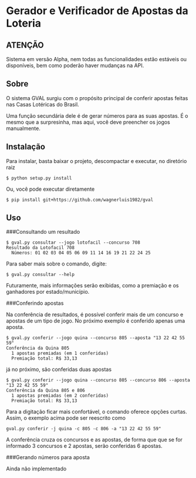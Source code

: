 Gerador e Verificador de Apostas da Loteria
===========================================

ATENÇÃO
-------

Sistema em versão Alpha, nem todas as funcionalidades estão estáveis ou
disponíveis, bem como poderão haver mudanças na API.

Sobre
-----

O sistema GVAL surgiu com o propósito principal de conferir apostas feitas nas
Casas Lotéricas do Brasil.

Uma função secundária dele é de gerar números para as suas apostas. É o mesmo
que a surpresinha, mas aqui, você deve preencher os jogos manualmente.

Instalação
----------

Para instalar, basta baixar o projeto, descompactar e executar, no diretório
raiz

    $ python setup.py install

Ou, você pode executar diretamente

    $ pip install git+https://github.com/wagnerluis1982/gval

Uso
---

###Consultando um resultado

    $ gval.py consultar --jogo lotofacil --concurso 708
    Resultado da Lotofacil 708
      Números: 01 02 03 04 05 06 09 11 14 16 19 21 22 24 25

Para saber mais sobre o comando, digite:

    $ gval.py consultar --help

Futuramente, mais informações serão exibidas, como a premiação e os ganhadores
por estado/município.

###Conferindo apostas

Na conferência de resultados, é possível conferir mais de um concurso e apostas
de um tipo de jogo. No próximo exemplo é conferido apenas uma aposta.

    $ gval.py conferir --jogo quina --concurso 805 --aposta "13 22 42 55 59"
    Conferência da Quina 805
      1 apostas premiadas (em 1 conferidas)
      Premiação total: R$ 33,13

já no próximo, são conferidas duas apostas

    $ gval.py conferir --jogo quina --concurso 805 --concurso 806 --aposta "13 22 42 55 59"
    Conferência da Quina 805 e 806
      1 apostas premiadas (em 2 conferidas)
      Premiação total: R$ 33,13

Para a digitação ficar mais confortável, o comando oferece opções curtas. Assim,
o exemplo acima pode ser reescrito como

    gval.py conferir -j quina -c 805 -c 806 -a "13 22 42 55 59"

A conferência cruza os concursos e as apostas, de forma que que se for informado
3 concursos e 2 apostas, serão conferidas 6 apostas.

###Gerando números para aposta

Ainda não implementado
